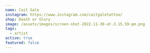 ```yaml
---
name: Cait Gale
instagram: https://www.instagram.com/caitgaletattoo/
shop: Death or Glory
image: /assets/images/screen-shot-2022-11-30-at-3.15.59-pm.png
tags:
  - artist
active: true
featured: false
---
```

